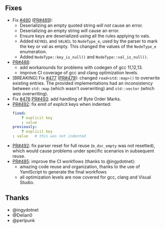 ## Fixes

- Fix [#480](https://github.com/biojppm/rapidyaml/issues/480) ([PR#489](https://github.com/biojppm/rapidyaml/pull/489)):
  - Deserializing an empty quoted string *will not* cause an error.
  - Deserializing an empty string *will* cause an error.
  - Ensure keys are deserialized using all the rules applying to vals.
  - Added `KEYNIL` and `VALNIL` to `NodeType_e`, used by the parser to mark the key or val as empty. This changed the values of the `NodeType_e` enumeration.
  - Added `NodeType::key_is_null()` and `NodeType::val_is_null()`.
- [PR#488](https://github.com/biojppm/rapidyaml/pull/488):
  - add workarounds for problems with codegen of gcc 11,12,13.
  - improve CI coverage of gcc and clang optimization levels.
- [BREAKING] Fix [#477](https://github.com/biojppm/rapidyaml/issues/477) ([PR#479](https://github.com/biojppm/rapidyaml/pull/479)): changed `read<std::map>()` to overwrite existing entries. The provided implementations had an inconsistency between `std::map` (which wasn't overwriting) and `std::vector` (which *was* overwriting).
- Fix [#476](https://github.com/biojppm/rapidyaml/issues/476) [PR#493](https://github.com/biojppm/rapidyaml/pull/493): add handling of Byte Order Marks.
- [PR#492](https://github.com/biojppm/rapidyaml/pull/492): fix emit of explicit keys when indented:
  ```yaml
  fixed:
      ? explicit key
      : value
  previously:
      ? explicit key
  : value   # this was not indented
  ```
- [PR#492](https://github.com/biojppm/rapidyaml/pull/492): fix parser reset for full reuse (`m_doc_empty` was not resetted), which would cause problems under specific scenarios in subsequent reuse.
- [PR#485](https://github.com/biojppm/rapidyaml/pull/485): improve the CI workflows (thanks to @ingydotnet):
  - amazing code reuse and organization, thanks to the use of YamlScript to generate the final workflows
  - all optimization levels are now covered for gcc, clang and Visual Studio.


## Thanks

- @ingydotnet
- @Delian0
- @perlpunk

